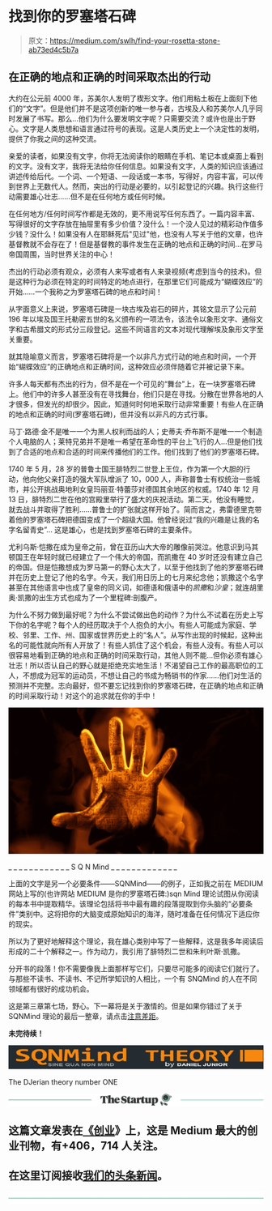 # 找到你的罗塞塔石碑

> 原文：<https://medium.com/swlh/find-your-rosetta-stone-ab73ed4c5b7a>

## 在正确的地点和正确的时间采取杰出的行动

大约在公元前 4000 年，苏美尔人发明了楔形文字。他们用粘土板在上面刻下他们的“文字”。但是他们并不是这项创新的唯一参与者，古埃及人和苏美尔人几乎同时发展了书写。那么…他们为什么要发明文字呢？只需要交流？或许也是出于野心。文字是人类思想和语言通过符号的表现。这是人类历史上一个决定性的发明，提供了你我之间的这种交流。

亲爱的读者，如果没有文字，你将无法阅读你的眼睛在手机、笔记本或桌面上看到的文字。没有文字，我将无法给你任何信息。如果没有文字，人类的知识应该通过讲述传给后代。一个词、一个短语、一段话或一本书，写得好，内容丰富，可以传到世界上无数代人。然而，突出的行动是必要的，以引起登记的兴趣。执行这些行动需要雄心壮志……但不是在任何地方或任何时候。

在任何地方/任何时间写作都是无效的，更不用说写任何东西了。一篇内容丰富、写得很好的文字存放在抽屉里有多少价值？没什么！一个没人见过的精彩动作值多少钱？没什么！如果没有人在耶稣死后"见过"他，也没有人写关于他的文章，也许基督教就不会存在了！但是基督教的事件发生在正确的地点和正确的时间…在罗马帝国周围，当时世界关注的中心！

杰出的行动必须有观众，必须有人来写或者有人来录视频(考虑到当今的技术)。但是这种行为必须在特定的时间特定的地点进行，在那里它们可能成为“蝴蝶效应”的开始……一个我称之为罗塞塔石碑的地点和时间！

从字面意义上来说，罗塞塔石碑是一块古埃及岩石的碎片，其铭文显示了公元前 196 年以埃及国王托勒密五世的名义颁布的一项法令，该法令以象形文字、通俗文字和古希腊文的形式分三段登记。这些不同语言的文本对现代理解埃及象形文字至关重要。

就其隐喻意义而言，罗塞塔石碑将是一个以非凡方式行动的地点和时间，一个开始“蝴蝶效应”的正确地点和正确时间，这种效应必须伴随着它并被记录下来。

许多人每天都有杰出的行为，但不是在一个可见的“舞台”上，在一块罗塞塔石碑上。他们中的许多人甚至没有在寻找舞台，他们只是在寻找。分散在世界各地的人才很多，但发光的却很少。因此，知道何时何地采取行动非常重要！有些人在正确的地点和正确的时间(罗塞塔石碑)，但并没有以非凡的方式行事。

马丁·路德·金不是唯一一个为黑人权利而战的人；史蒂夫·乔布斯不是唯一一个制造个人电脑的人；莱特兄弟并不是唯一希望在革命性的平台上飞行的人…但是他们找到了合适的地点和合适的时间来传播他们的工作。他们找到了他们的罗塞塔石碑。

1740 年 5 月，28 岁的普鲁士国王腓特烈二世登上王位，作为第一个大胆的行动，他向他父亲打造的强大军队增派了 10，000 人，声称普鲁士有权统治一些城市，并公开挑战奥地利女皇玛丽亚·特蕾莎对德国其余地区的权威。1740 年 12 月 13 日，腓特烈二世在他的宫殿里举行了盛大的庆祝活动。第二天，他没有睡觉，就去战斗并取得了胜利……普鲁士的扩张就这样开始了。简而言之，弗雷德里克带着他的罗塞塔石碑把德国变成了一个超级大国。他曾经说过“我的兴趣是让我的名字名留青史”… 这是雄心，也是找到罗塞塔石碑的主要条件。

尤利乌斯·恺撒在成为皇帝之前，曾在亚历山大大帝的雕像前哭泣。他意识到马其顿国王在年轻时就已经建立了一个伟大的帝国，而凯撒在 40 岁时还没有建立自己的帝国。但是恺撒想成为罗马第一的野心太大了，以至于他找到了他的罗塞塔石碑并在历史上登记了他的名字。今天，我们用日历上的七月来纪念他；凯撒这个名字甚至在其他语言中也成了皇帝的同义词，如德语和俄语中的*凯撒*和*沙皇*；就连胡里奥·凯撒的出生方式也成为了一个里程碑:剖腹产。

为什么不努力做到最好呢？为什么不尝试做出色的动作？为什么不试着在历史上写下你的名字呢？每个人的经历取决于个人抱负的大小。有些人可能成为家庭、学校、邻里、工作、州、国家或世界历史上的“名人”。从写作出现的时候起，这种出名的可能性就向所有人开放了！有些人抓住了这个机会，有些人没有。有些人可以很容易地看到正确的地点和正确的时间采取行动，其他人则不能…但你必须有雄心壮志！所以否认自己的野心就是拒绝充实地生活！不渴望自己工作的最高职位的工人，不想成为冠军的运动员，不想让自己的书成为畅销书的作家……他们对生活的预测并不完整。志向最好，但不要忘记找到你的罗塞塔石碑，在正确的地点和正确的时间采取行动！对这个的追求就在你的手中！

![](img/fe06c685ea40cfa9c0412a03cea3513f.png)

_ _ _ _ _ _ _ _ _ _ _ _ S Q N Mind _ _ _ _ _ _ _ _ _ _ _ _ _

上面的文字是另一个必要条件——SQNMind——的例子，正如我之前在 MEDIUM 网站上写的(也许网站 MEDIUM 是你的罗塞塔石碑:)sqn Mind 理论试图从你阅读的每本书中提取精华。该理论包括将书中最有趣的段落提取到你头脑的“必要条件”类别中。这将把你的大脑变成原始知识的海洋，随时准备在任何情况下适应你的现实。

所以为了更好地解释这个理论，我在雄心类别中写了一些解释，这是我多年阅读后形成的二十个解释之一。作为动力，我引用了腓特烈二世和朱利叶斯·凯撒。

分开书的段落！你不需要像我上面那样写它们，只要尽可能多的阅读它们就行了。与那些不读书、不读书、不记所学知识的人相比，一个有 SNQMind 的人在不同领域都有很好的成功机会。

这是第三章第七场，野心。下一幕将是关于激情的。但是如果你错过了关于 SQNMind 理论的最后一整章，请点击[注意差距](/@danieljunior_58594/mind-the-gap-e6dd7ee7ad0e)。

**未完待续！**

![](img/a4c9c61acca1f223b9cb69de9574205e.png)

The DJerian theory number ONE

[![](img/308a8d84fb9b2fab43d66c117fcc4bb4.png)](https://medium.com/swlh)

## 这篇文章发表在[《创业](https://medium.com/swlh)》上，这是 Medium 最大的创业刊物，有+406，714 人关注。

## 在这里订阅接收[我们的头条新闻](http://growthsupply.com/the-startup-newsletter/)。

[![](img/b0164736ea17a63403e660de5dedf91a.png)](https://medium.com/swlh)